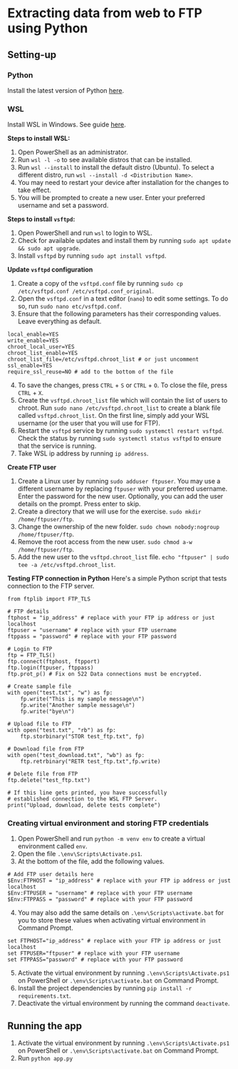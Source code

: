 # Extracting data from web to FTP using Python

## Setting-up 

### Python
Install the latest version of Python [here](https://www.python.org/).

### WSL
Install WSL in Windows. See guide [here](https://learn.microsoft.com/en-us/windows/wsl/install).

**Steps to install WSL:**
1. Open PowerShell as an administrator.
2. Run `wsl -l -o` to see available distros that can be installed.
3. Run `wsl --install` to install the default distro (Ubuntu). To select a different distro, run `wsl --install -d <Distribution Name>`.
4. You may need to restart your device after installation for the changes to take effect.
5. You will be prompted to create a new user. Enter your preferred username and set a password.

**Steps to install `vsftpd`:**
1. Open PowerShell and run `wsl` to login to WSL.
2. Check for available updates and install them by running `sudo apt update && sudo apt upgrade`.
3. Install `vsftpd` by running `sudo apt install vsftpd`.

**Update `vsftpd` configuration**
1. Create a copy of the `vsftpd.conf` file by running `sudo cp /etc/vsftpd.conf /etc/vsftpd.conf_original`. 
2. Open the `vsftpd.conf` in a text editor (`nano`) to edit some settings. To do so, run `sudo nano etc/vsftpd.conf`. 
3. Ensure that the following parameters has their corresponding values. Leave everything as default.
```
local_enable=YES
write_enable=YES
chroot_local_user=YES
chroot_list_enable=YES
chroot_list_file=/etc/vsftpd.chroot_list # or just uncomment 
ssl_enable=YES
require_ssl_reuse=NO # add to the bottom of the file
```
4. To save the changes, press `CTRL` + `S` or `CTRL` + `O`. To close the file, press `CTRL` + `X`.
5. Create the `vsftpd.chroot_list` file which will contain the list of users to chroot. Run `sudo nano /etc/vsftpd.chroot_list` to create a blank file called `vsftpd.chroot_list`. On the first line, simply add your WSL username (or the user that you will use for FTP).  
6. Restart the `vsftpd` service by running `sudo systemctl restart vsftpd`. Check the status by running `sudo systemctl status vsftpd` to ensure that the service is running.
7. Take WSL ip address by running `ip address`.

**Create FTP user**
1. Create a Linux user by running `sudo adduser ftpuser`. You may use a different username by replacing `ftpuser` with your preferred username. Enter the password for the new user. Optionally, you can add the user details on the prompt. Press enter to skip.
2. Create a directory that we will use for the exercise. `sudo mkdir /home/ftpuser/ftp`. 
3. Change the ownership of the new folder. `sudo chown nobody:nogroup /home/ftpuser/ftp`.
4. Remove the root access from the new user. `sudo chmod a-w /home/ftpuser/ftp`.
5. Add the new user to the `vsftpd.chroot_list` file. `echo "ftpuser" | sudo tee -a /etc/vsftpd.chroot_list`.

**Testing FTP connection in Python**
Here's a simple Python script that tests connection to the FTP server.
```
from ftplib import FTP_TLS

# FTP details
ftphost = "ip_address" # replace with your FTP ip address or just localhost
ftpuser = "username" # replace with your FTP username
ftppass = "password" # replace with your FTP password

# Login to FTP
ftp = FTP_TLS()
ftp.connect(ftphost, ftpport)
ftp.login(ftpuser, ftppass)
ftp.prot_p() # Fix on 522 Data connections must be encrypted.

# Create sample file
with open("test.txt", "w") as fp:
    fp.write("This is my sample message\n")
    fp.write("Another sample message\n")
    fp.write("bye\n")

# Upload file to FTP 
with open("test.txt", "rb") as fp:
    ftp.storbinary("STOR test_ftp.txt", fp)

# Download file from FTP 
with open("test_download.txt", "wb") as fp:
    ftp.retrbinary("RETR test_ftp.txt",fp.write)

# Delete file from FTP
ftp.delete("test_ftp.txt")

# If this line gets printed, you have successfully 
# established connection to the WSL FTP Server. 
print("Upload, download, delete tests complete")
```

### Creating virtual environment and storing FTP credentials 
1. Open PowerShell and run `python -m venv env` to create a virtual environment called `env`.
2. Open the file `.\env\Scripts\Activate.ps1`.
3. At the bottom of the file, add the following values.
```
# Add FTP user details here
$Env:FTPHOST = "ip_address" # replace with your FTP ip address or just localhost
$Env:FTPUSER = "username" # replace with your FTP username
$Env:FTPPASS = "password" # replace with your FTP password
```
4. You may also add the same details on `.\env\Scripts\activate.bat` for you to store these values when activating virtual environment in Command Prompt.
```
set FTPHOST="ip_address" # replace with your FTP ip address or just localhost
set FTPUSER="ftpuser" # replace with your FTP username
set FTPPASS="password" # replace with your FTP password
```
5. Activate the virtual environment by running `.\env\Scripts\Activate.ps1` on PowerShell or `.\env\Scripts\activate.bat` on Command Prompt.
6. Install the project dependencies by running `pip install -r requirements.txt`.
7. Deactivate the virtual environment by running the command `deactivate`.

## Running the app
1. Activate the virtual environment by running `.\env\Scripts\Activate.ps1` on PowerShell or `.\env\Scripts\activate.bat` on Command Prompt.
2. Run `python app.py`